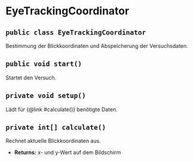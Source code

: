 # EyeTrackingCoordinator


## `public class EyeTrackingCoordinator`

Bestimmung der Blickkoordinaten und Abspeicherung der Versuchsdaten.

## `public void start()`

Startet den Versuch.

## `private void setup()`

Lädt für {@link #calculate()} benötigte Daten.

## `private int[] calculate()`

Rechnet aktuelle Blickkoordinaten aus.

 * **Returns:** x- und y-Wert auf dem Bildschirm
